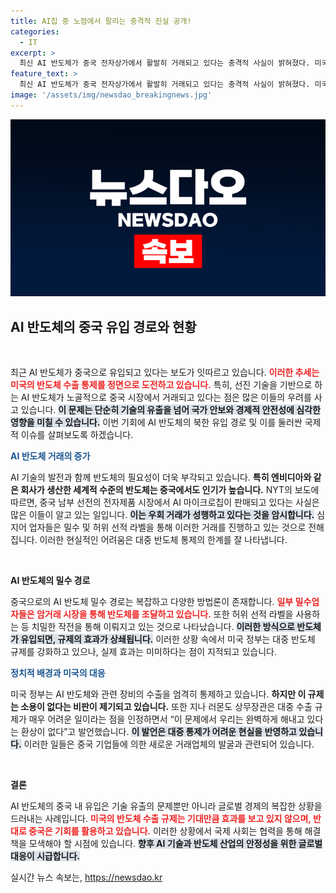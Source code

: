 ```yaml
---
title: AI칩 중 노점에서 팔리는 충격적 진실 공개!
categories:
  - IT
excerpt: >
  최신 AI 반도체가 중국 전자상가에서 활발히 거래되고 있다는 충격적 사실이 밝혀졌다. 미국의 수출 통제가 무색해지는 가운데, 밀수와 암거래를 통한 유입 경로가 가속화되고 있다. 클릭 한 번으로 이 숨겨진 진실을 확인해보세요!
feature_text: >
  최신 AI 반도체가 중국 전자상가에서 활발히 거래되고 있다는 충격적 사실이 밝혀졌다. 미국의 수출 통제가 무색해지는 가운데, 밀수와 암거래를 통한 유입 경로가 가속화되고 있다. 클릭 한 번으로 이 숨겨진 진실을 확인해보세요!
image: '/assets/img/newsdao_breakingnews.jpg'
---
```


<p><img src="/assets/img/newsdao_breakingnews.jpg" alt="ontimetimes 속보" /></p>

<h2 data-ke-size="size26">AI 반도체의 중국 유입 경로와 현황</h2>

<p data-ke-size="size16">&nbsp;</p>

<p>최근 AI 반도체가 중국으로 유입되고 있다는 보도가 잇따르고 있습니다. <b><span style="color: #ee2323;">이러한 추세는 미국의 반도체 수출 통제를 정면으로 도전하고 있습니다.</span></b> 특히, 선진 기술을 기반으로 하는 AI 반도체가 노골적으로 중국 시장에서 거래되고 있다는 점은 많은 이들의 우려를 사고 있습니다. <b><span style="background-color: #21538527;">이 문제는 단순히 기술의 유출을 넘어 국가 안보와 경제적 안전성에 심각한 영향을 미칠 수 있습니다.</span></b> 이번 기회에 AI 반도체의 북한 유입 경로 및 이를 둘러싼 국제적 이슈를 살펴보도록 하겠습니다.</p>

<p><b><span style="color: #1a5490;">AI 반도체 거래의 증가</span></b> </p>

<p>AI 기술의 발전과 함께 반도체의 필요성이 더욱 부각되고 있습니다. <b>특히 엔비디아와 같은 회사가 생산한 세계적 수준의 반도체는 중국에서도 인기가 높습니다.</b> NYT의 보도에 따르면, 중국 남부 선전의 전자제품 시장에서 AI 마이크로칩이 판매되고 있다는 사실은 많은 이들이 알고 있는 일입니다. <b><span style="background-color: #21538527;">이는 우회 거래가 성행하고 있다는 것을 암시합니다.</span></b> 심지어 업자들은 밀수 및 허위 선적 라벨을 통해 이러한 거래를 진행하고 있는 것으로 전해집니다. 이러한 현실적인 어려움은 대중 반도체 통제의 한계를 잘 나타냅니다.</p>

<p data-ke-size="size16">&nbsp;</p>

<p><b>AI 반도체의 밀수 경로</b> </p>

<p>중국으로의 AI 반도체 밀수 경로는 복잡하고 다양한 방법론이 존재합니다. <b><span style="color: #ee2323;">일부 밀수업자들은 암거래 시장을 통해 반도체를 조달하고 있습니다.</span></b> 또한 허위 선적 라벨을 사용하는 등 치밀한 작전을 통해 이뤄지고 있는 것으로 나타났습니다. <b><span style="background-color: #21538527;">이러한 방식으로 반도체가 유입되면, 규제의 효과가 상쇄됩니다.</span></b> 이러한 상황 속에서 미국 정부는 대중 반도체 규제를 강화하고 있으나, 실제 효과는 미미하다는 점이 지적되고 있습니다.</p>

<p><b><span style="color: #1a5490;">정치적 배경과 미국의 대응</span></b> </p>

<p>미국 정부는 AI 반도체와 관련 장비의 수출을 엄격히 통제하고 있습니다. <b>하지만 이 규제는 소용이 없다는 비판이 제기되고 있습니다.</b> 또한 지나 러몬도 상무장관은 대중 수출 규제가 매우 어려운 일이라는 점을 인정하면서 “이 문제에서 우리는 완벽하게 해내고 있다는 환상이 없다”고 발언했습니다. <b><span style="background-color: #21538527;">이 발언은 대중 통제가 어려운 현실을 반영하고 있습니다.</span></b> 이러한 일들은 중국 기업들에 의한 새로운 거래업체의 발굴과 관련되어 있습니다.</p>

<p data-ke-size="size16">&nbsp;</p>

<p><b>결론</b> </p>

<p>AI 반도체의 중국 내 유입은 기술 유출의 문제뿐만 아니라 글로벌 경제의 복잡한 상황을 드러내는 사례입니다. <b><span style="color: #ee2323;">미국의 반도체 수출 규제는 기대만큼 효과를 보고 있지 않으며, 반대로 중국은 기회를 활용하고 있습니다.</span></b> 이러한 상황에서 국제 사회는 협력을 통해 해결책을 모색해야 할 시점에 있습니다. <b><span style="background-color: #21538527;">향후 AI 기술과 반도체 산업의 안정성을 위한 글로벌 대응이 시급합니다.</span></b></p>
실시간 뉴스 속보는, <a href="https://newsdao.kr" rel="dofollow">https://newsdao.kr</a>


